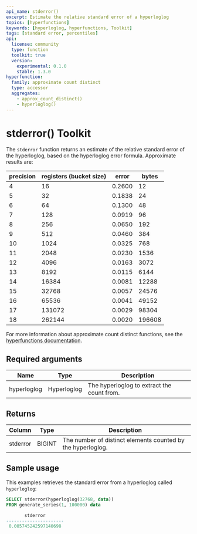 ```yaml
---
api_name: stderror()
excerpt: Estimate the relative standard error of a hyperloglog
topics: [hyperfunctions]
keywords: [hyperloglog, hyperfunctions, Toolkit]
tags: [standard error, percentiles]
api:
  license: community
  type: function
  toolkit: true
  version:
    experimental: 0.1.0
    stable: 1.3.0
hyperfunction:
  family: approximate count distinct
  type: accessor
  aggregates:
    - approx_count_distinct()
    - hyperloglog()
---
```


# stderror()  <tag type="toolkit">Toolkit</tag>

The `stderror` function returns an estimate of the relative standard error of the hyperloglog, based on the hyperloglog error formula. Approximate results are:

|precision|registers (bucket size)|error|bytes|
|-|-|-|-|
|4|16|0.2600|12|
|5|32|0.1838|24|
|6|64|0.1300|48|
|7|128|0.0919|96|
|8|256|0.0650|192|
|9|512|0.0460|384|
|10|1024|0.0325|768|
|11|2048|0.0230|1536|
|12|4096|0.0163|3072|
|13|8192|0.0115|6144|
|14|16384|0.0081|12288|
|15|32768|0.0057|24576|
|16|65536|0.0041|49152|
|17|131072|0.0029|98304|
|18|262144|0.0020|196608|

For more information about approximate count distinct functions, see the
[hyperfunctions documentation][hyperfunctions-approx-count-distincts].

## Required arguments

|Name|Type|Description|
|-|-|-|
|hyperloglog|Hyperloglog|The hyperloglog to extract the count from.|

## Returns

|Column|Type|Description|
|-|-|-|
|stderror|BIGINT|The number of distinct elements counted by the hyperloglog.|

<!---Any special notes about the returns-->

## Sample usage

This examples retrieves the standard error from a hyperloglog called `hyperloglog`:

``` sql
SELECT stderror(hyperloglog(32768, data))
FROM generate_series(1, 100000) data

       stderror       
----------------------
 0.005745242597140698

```

[hyperfunctions-approx-count-distincts]: /timescaledb/:currentVersion:/how-to-guides/hyperfunctions/approx-count-distincts/
